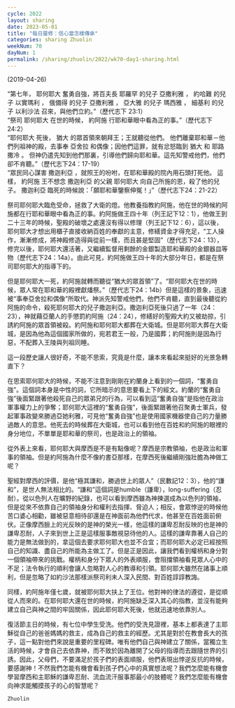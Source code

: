```yaml
---
cycle: 2022
layout: sharing
date: 2023-05-01
title: "每日靈修：信心當怎樣傳承"
categories: sharing Zhuolin
weekNum: 70
dayNum: 1
permalink: /sharing/zhuolin/2022/wk70-day1-sharing.html
--- 
```

(2019-04-26)

“第七年， 耶何耶大 奮勇自強，將百夫長 耶羅罕 的兒子 亞撒利雅 ， 約哈難 的兒子 以實瑪利 ， 俄備得 的兒子 亞撒利雅 ， 亞大雅 的兒子 瑪西雅 ， 細基利 的兒子 以利沙法 召來，與他們立約。”（歷代志下 23:1）  
“祭司 耶何耶大 在世的時候， 約阿施 行耶和華眼中看為正的事。”（歷代志下 24:2）  
“耶何耶大 死後， 猶大 的眾首領來朝拜王；王就聽從他們。 他們離棄耶和華－他們列祖神的殿，去事奉 亞舍拉 和偶像；因他們這罪，就有忿怒臨到 猶大 和 耶路撒冷 。 但神仍遣先知到他們那裏，引導他們歸向耶和華。這先知警戒他們，他們卻不肯聽。”（歷代志下24：17-19）  
“眾民同心謀害 撒迦利亞 ，就照王的吩咐，在耶和華殿的院內用石頭打死他。 這樣， 約阿施 王不想念 撒迦利亞 的父親 耶何耶大 向自己所施的恩，殺了他的兒子。 撒迦利亞 臨死的時候說：「願耶和華鑒察伸冤！」”（歷代志下24：21-22）

祭司耶何耶大臨危受命，拯救了大衛的燈。他教養指教約阿施，他在世的時候約阿施都在行耶和華眼中看為正的事。約阿施做王四十年（列王記下12：1），他做王到二十三年的時候，聖殿的破壞之處還沒有得以修理（列王記下12：6），這以後，耶何耶大才想出用櫃子直接收納百姓的奉獻的主意，修繕資金才得充足，“工人操作，漸漸修成，將神殿修造得與從前一樣，而且甚是堅固”（歷代志下24：13），修完以後，耶何耶大還活著，又繼續監督用剩餘的金銀製造耶和華殿的金銀器皿等物（歷代志下24：14a）。由此可見，約阿施做王四十年的大部分年日，都是在祭司耶何耶大的指導下的。

但是耶何耶大一死，約阿施就轉而聽從“猶大的眾首領”了。“耶何耶大在世的時候，眾人常在耶和華的殿裡獻燔祭。”（歷代志下24：14b）但是這樣的景象，迅速被“事奉亞舍拉和偶像”所取代。神派先知警戒他們，他們不肯聽，直到最後聽從約阿施的命令，殺死耶何耶大的兒子撒迦利亞。撒迦利亞死後只過了一年（24：23），神就藉亞蘭人的手懲罰約阿施（24：24），修繕好的聖殿大約又被劫掠，引誘約阿施的眾首領被殺。約阿施和耶何耶大都葬在大衛城。但是耶何耶大葬在大衛城，是因為他為這個國家所做的，宛若君王一般，乃是國葬；約阿施則是因為行惡，不配葬入王陵與列祖同睡。

這一段歷史讓人很好奇，不能不思索，究竟是什麼，讓本來看起來挺好的光景急轉直下？

在思索耶何耶大的時候，不能不注意到剛剛在約蘭身上看到的一個詞，“奮勇自強”。這個詞本身是中性的詞，它所暗示的意思要看上下的經文。約蘭的“奮勇自強”後面緊跟著他殺死自己的眾弟兄的行為，可以看到這“奮勇自強”是指他在政治軍事權力上的爭奪；耶何耶大這裡的“奮勇自強”，後面緊跟著他召聚勇士軍兵，發起軍事政變來勝過亞她利雅，可見他“奮勇自強”也是使用國家機器使自己的力量勝過敵人的意思。他死去的時候葬在大衛城，也可以看到他在百姓和約阿施的眼裡的身分地位，不單單是耶和華的祭司，也是政治上的領袖。

從外表上來看，耶何耶大與摩西是不是有點像呢？摩西是宗教領袖，也是政治和軍事的領袖。但是約阿施為什麼不像約書亞那樣，在摩西死後繼續剛強壯膽為神做工呢？

聖經對摩西的評價，是他“極其謙和，勝過世上的眾人”（民數記12：3），他的“謙和”，是世人無法相比的。“謙和”這個詞是humble（謙卑），long-suffering（忍耐）。從以色列人在曠野的紀錄，也可以看到摩西雖為神揀選成為以色列的領袖，但是從來不依靠自己的領袖身分和權利去指揮、脅迫人；相反，會眾悖逆的時候他苦口婆心相勸，雖被惡意相待卻還是在神面前為他們代求，他甚至在百姓面前俯伏。正像摩西臉上的光反映的是神的榮光一樣，他這樣的謙卑忍耐反映的也是神的謙卑忍耐，人子來到世上正是這樣服事敵視惡待他的人。這樣的謙卑靠著人自己的能力是無法做到的，拿這個去要求耶何耶大也並不合宜；而耶何耶大必定已經按照自己的知識、盡自己的所能為主做工了。但是正是因此，讓我們看到權柄和身分對一個領袖帶來的挑戰。權柄和身分下眾人的外表順服，會阻擋領袖看見眾人心中的不足；法令執行的順利會讓人忽略對人心的教導和引領。耶何耶大雖然在諸事上順利，但是忽略了如約沙法那樣派祭司利未人深入民間、對百姓諄諄教誨。

同樣，約阿施年僅七歲，就被耶何耶大扶上了王位。他對神的律法的遵從，是從順從人而來的。在耶何耶大還在世的時候，約阿施缺乏深入其心的指教，並沒有能夠建立自己與神之間的牢固關係，因此耶何耶大死後，他就迅速地依靠別人。

復活節主日的時候，有七位中學生受洗。他們的受洗見證裡，基本上都表達了主耶穌從自己的爸爸媽媽的救主，成為自己的救主的經歷。尤其是對於在教會長大的孩子，這一點對他們來說是重要的里程碑。唯有他們自己與神建立了關係，當獨立生活的時候，才會自己去依靠神，而不致於因為離開了父母的指導而去跟隨世界的引誘。因此，父母們，不要滿足於孩子們的表面順服，他們表現出悖逆反抗的時候，要感謝神！不然我們怎能有機會看到孩子們心中的真實想法呢？我們怎麼能有機會學習摩西和主耶穌的謙卑忍耐、流血流汗服事那最小的肢體呢？我們怎麼能有機會向神求能觸摸孩子的心的智慧呢？

`Zhuolin`
